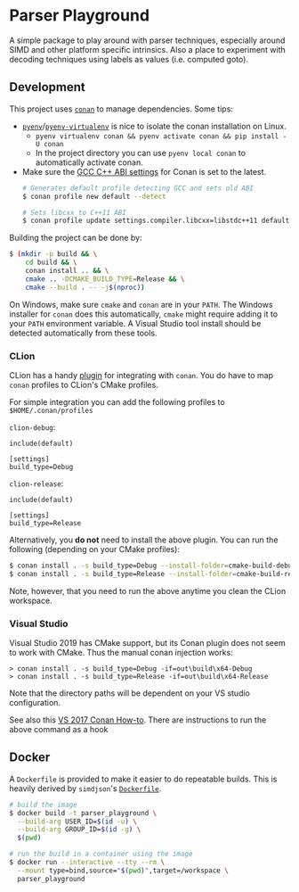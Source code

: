 # Parser Playground

A simple package to play around with parser techniques, especially around SIMD and
other platform specific intrinsics.  Also a place to experiment with decoding techniques
using labels as values (i.e. computed goto).

## Development

This project uses [`conan`][conan] to manage dependencies.  Some tips:

* [`pyenv`][pyenv]/[`pyenv-virtualenv`][pyenv-virtualenv] is nice to isolate the
  conan installation on Linux.
  * `pyenv virtualenv conan && pyenv activate conan && pip install -U conan`
  * In the project directory you can use `pyenv local conan` to automatically activate conan.
* Make sure the [GCC C++ ABI settings][conan-gcc-abi] for Conan is set to the latest.
    ```bash
    # Generates default profile detecting GCC and sets old ABI
    $ conan profile new default --detect

    # Sets libcxx to C++11 ABI
    $ conan profile update settings.compiler.libcxx=libstdc++11 default
    ```

Building the project can be done by:

```bash 
$ (mkdir -p build && \
    cd build && \
    conan install .. && \
    cmake .. -DCMAKE_BUILD_TYPE=Release && \
    cmake --build . -- -j$(nproc))
```

On Windows, make sure `cmake` and `conan` are in your `PATH`.  The Windows
installer for `conan` does this automatically, `cmake` might require adding it
to your `PATH` environment variable.  A Visual Studio tool install should be
detected automatically from these tools.

### CLion

CLion has a handy [plugin][clion-conan] for integrating with `conan`.  You do
have to map `conan` profiles to CLion's CMake profiles.

For simple integration you can add the following profiles to `$HOME/.conan/profiles`

`clion-debug`:
```
include(default)

[settings]
build_type=Debug
```

`clion-release`:

```
include(default)

[settings]
build_type=Release
```

Alternatively, you **do not** need to install the above plugin.
You can run the following (depending on your CMake profiles):

```bash
$ conan install . -s build_type=Debug --install-folder=cmake-build-debug
$ conan install . -s build_type=Release --install-folder=cmake-build-release
```

Note, however, that you need to run the above anytime you clean the CLion
workspace.

### Visual Studio

Visual Studio 2019 has CMake support, but its Conan plugin does not seem to work with
CMake.  Thus the manual conan injection works:

```
> conan install . -s build_type=Debug -if=out\build\x64-Debug
> conan install . -s build_type=Release -if=out\build\x64-Release
```

Note that the directory paths will be dependent on your VS studio configuration.

See also this [VS 2017 Conan How-to][conan-vs].  There are instructions to run
the above command as a hook

## Docker

A `Dockerfile` is provided to make it easier to do repeatable builds.  This is heavily derived by
`simdjson`'s [`Dockerfile`][simdjson-docker].

```bash
# build the image
$ docker build -t parser_playground \
  --build-arg USER_ID=$(id -u) \
  --build-arg GROUP_ID=$(id -g) \
  $(pwd)

# run the build in a container using the image
$ docker run --interactive --tty --rm \
  --mount type=bind,source="$(pwd)",target=/workspace \
  parser_playground
```

[conan]: https://docs.conan.io/en/latest/
[conan-gcc-abi]: https://docs.conan.io/en/latest/howtos/manage_gcc_abi.html
[clion-conan]: https://blog.jetbrains.com/clion/2019/05/getting-started-with-the-conan-clion-plugin/
[pyenv]: https://github.com/pyenv/pyenv
[pyenv-virtualenv]: https://github.com/pyenv/pyenv-virtualenv
[conan-vs]: https://docs.conan.io/en/latest/howtos/vs2017_cmake.html
[simdjson-docker]: https://github.com/simdjson/simdjson/blob/master/Dockerfile
